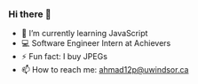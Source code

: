 ### Hi there 👋


- 🌱 I’m currently learning JavaScript
- 💻 Software Engineer Intern at Achievers
- ⚡ Fun fact: I buy JPEGs
- 📫 How to reach me: ahmad12p@uwindsor.ca
